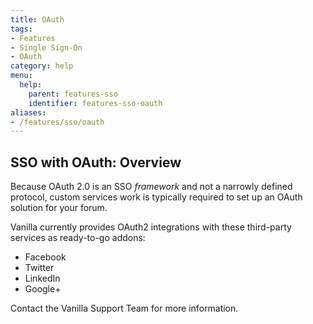 ```yaml
---
title: OAuth
tags:
- Features
- Single Sign-On
- OAuth
category: help
menu:
  help:
    parent: features-sso
    identifier: features-sso-oauth
aliases:
- /features/sso/oauth
---
```

## SSO with OAuth: Overview

Because OAuth 2.0 is an SSO *framework* and not a narrowly defined protocol, custom services work is typically required to set up an OAuth solution for your forum.

Vanilla currently provides OAuth2 integrations with these third-party services as ready-to-go addons:

* Facebook
* Twitter
* LinkedIn
* Google+

Contact the Vanilla Support Team for more information.